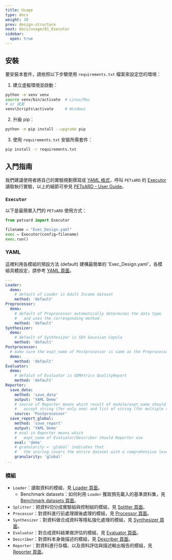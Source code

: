 ```yaml
---
title: Usage
type: docs
weight: 10
prev: design-structure
next: docs/usage/01_Executor
sidebar:
  open: true
---
```


## 安裝

要安裝本套件，請依照以下步驟使用 `requirements.txt` 檔案來設定您的環境：

1. 建立虛擬環境並啟動：

```bash
python -m venv venv
source venv/bin/activate  # Linux/Mac
# or 或是
venv\Scripts\activate     # Windows
```

2. 升級 pip：

```bash
python -m pip install --upgrade pip
```

3. 使用 `requirements.txt` 安裝所需套件：

```bash
pip install -r requirements.txt
```

## 入門指南

我們建議使用者將自己的實驗規劃撰寫成 [YAML 格式](https://nics-tw.github.io/petsard/YAML.html)，呼叫 `PETsARD` 的 [Executor](https://nics-tw.github.io/petsard/Executor.html) 讀取執行實驗，以上的細節可參見 [PETsARD - User Guide](https://nics-tw.github.io/petsard/)。

### `Executor`

以下是最簡單入門的 `PETsARD` 使用方式：

```Python
from petsard import Executor

filename = "Exec_Design.yaml"
exec = Executor(config=filename)
exec.run()
```

### YAML

這裡利用各模組的預設方法 (default) 建構最簡單的 'Exec_Design.yaml'，各模組具體設定，請參考 [YAML 頁面](https://nics-tw.github.io/petsard/YAML.html)。

```YAML
---
Loader:
  demo:
    # default of Loader is Adult Income dataset
    method: 'default'
Preprocessor:
  demo:
    # default of Preprocessor automatically determines the data type
    #   and uses the corresponding method.
    method: 'default'
Synthesizer:
  demo:
    # default of Synthesizer is SDV Gaussian Copula
    method: 'default'
Postprocessor:
  # make sure the expt_name of Postprocessor is same as the Preprocessor
  demo:
    method: 'default'
Evaluator:
  demo:
    # defalut of Evaluator is SDMetrics QualityReport
    method: 'default'
Reporter:
  save_data:
    method: 'save_data'
    output: 'YAML Demo'
    # source of Reporter means which result of module/expt_name should Reporter use
    #   accept string (for only one) and list of string (for multiple result)
    source: 'Postprocessor'
  save_report_global:
    method: 'save_report'
    output: 'YAML Demo'
    # eval in Reporter means which
    #   expt_name of Evaluator/Describer should Reporter use
    eval: 'demo'
    # granularity = 'global' indicates that
    #   the scoring covers the entire dataset with a comprehensive level of detail.
    granularity: 'global'
...
```

### 模組

- `Loader`：讀取資料的模組，見 [Loader 頁面](https://nics-tw.github.io/petsard/Loader.html)。
  - Benchmark datasets：如何利用 `Loader` 獲取預先載入的基準資料集，見 [Benchmark datasets 頁面](https://nics-tw.github.io/petsard/Benchmark-datasets.html)。
- `Splitter`：把資料切分成實驗組與控制組的模組，見 [Splitter 頁面](https://nics-tw.github.io/petsard/Splitter.html)。
- `Processor`：對資料進行前處理跟後處理的模組，見 [Processor 頁面](https://nics-tw.github.io/petsard/Processor.html)。
- `Synthesizer`：對資料做合成資料等隱私強化處理的模組，見 [Synthesizer 頁面](https://nics-tw.github.io/petsard/Synthesizer.html)。
- `Evaluator`：對合成資料結果做評估的模組，見 [Evaluator 頁面](https://nics-tw.github.io/petsard/Evaluator.html)。
- `Describer`：對資料本身做描述的模組，見 [Describer 頁面](https://nics-tw.github.io/petsard/Describer.html)。
- `Reporter`：對資料進行存檔、以及資料評估與描述輸出報告的模組，見 [Reporter 頁面](https://nics-tw.github.io/petsard/Reporter.html)。
